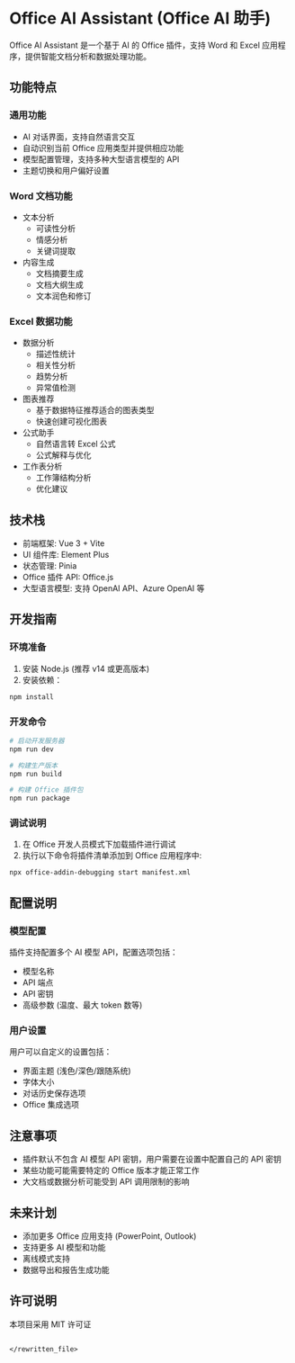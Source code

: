 # Office AI Assistant (Office AI 助手)

Office AI Assistant 是一个基于 AI 的 Office 插件，支持 Word 和 Excel 应用程序，提供智能文档分析和数据处理功能。

## 功能特点

### 通用功能

- AI 对话界面，支持自然语言交互
- 自动识别当前 Office 应用类型并提供相应功能
- 模型配置管理，支持多种大型语言模型的 API
- 主题切换和用户偏好设置

### Word 文档功能

- 文本分析
  - 可读性分析
  - 情感分析
  - 关键词提取
- 内容生成
  - 文档摘要生成
  - 文档大纲生成
  - 文本润色和修订

### Excel 数据功能

- 数据分析
  - 描述性统计
  - 相关性分析
  - 趋势分析
  - 异常值检测
- 图表推荐
  - 基于数据特征推荐适合的图表类型
  - 快速创建可视化图表
- 公式助手
  - 自然语言转 Excel 公式
  - 公式解释与优化
- 工作表分析
  - 工作簿结构分析
  - 优化建议

## 技术栈

- 前端框架: Vue 3 + Vite
- UI 组件库: Element Plus
- 状态管理: Pinia
- Office 插件 API: Office.js
- 大型语言模型: 支持 OpenAI API、Azure OpenAI 等

## 开发指南

### 环境准备

1. 安装 Node.js (推荐 v14 或更高版本)
2. 安装依赖：

```bash
npm install
```

### 开发命令

```bash
# 启动开发服务器
npm run dev

# 构建生产版本
npm run build

# 构建 Office 插件包
npm run package
```

### 调试说明

1. 在 Office 开发人员模式下加载插件进行调试
2. 执行以下命令将插件清单添加到 Office 应用程序中:

```bash
npx office-addin-debugging start manifest.xml
```

## 配置说明

### 模型配置

插件支持配置多个 AI 模型 API，配置选项包括：

- 模型名称
- API 端点
- API 密钥
- 高级参数 (温度、最大 token 数等)

### 用户设置

用户可以自定义的设置包括：

- 界面主题 (浅色/深色/跟随系统)
- 字体大小
- 对话历史保存选项
- Office 集成选项

## 注意事项

- 插件默认不包含 AI 模型 API 密钥，用户需要在设置中配置自己的 API 密钥
- 某些功能可能需要特定的 Office 版本才能正常工作
- 大文档或数据分析可能受到 API 调用限制的影响

## 未来计划

- 添加更多 Office 应用支持 (PowerPoint, Outlook)
- 支持更多 AI 模型和功能
- 离线模式支持
- 数据导出和报告生成功能

## 许可说明

本项目采用 MIT 许可证
```

</rewritten_file>